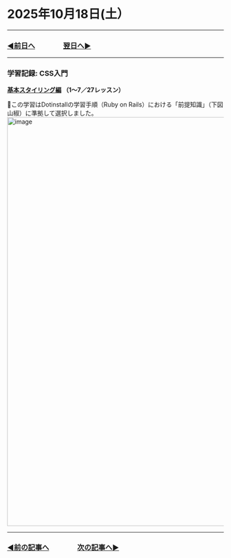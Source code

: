 # 2025年10月18日(土）

---

### [◀️前日へ](https://github.com/yuasys/chatty-journal/blob/main/2025/10/2025-10-16.md)&emsp;&emsp;&emsp;&emsp;[翌日へ▶️](https://github.com/yuasys/chatty-journal/blob/main/2025/10/2025-10-19.md)

---

### 学習記録: CSS入門 

<b>[基本スタイリング編](https://dotinstall.com/lessons/basic_css_styles_v3) （1〜7／27レッスン）&emsp;
</b>

📌この学習はDotinstallの学習手順（Ruby on Rails）における「前提知識」（下図山椒）に準拠して選択しました。
<img width="952" height="" alt="image" src="https://github.com/user-attachments/assets/6d80b7ad-3a59-4025-b030-76a693dab2be" />

---

### [◀️前の記事へ](https://github.com/yuasys/chatty-journal/blob/main/2025/10/2025-10-17.md)&emsp;&emsp;&emsp;&emsp;[次の記事へ▶️](https://github.com/yuasys/chatty-journal/blob/main/2025/10/2025-10-19.md)
